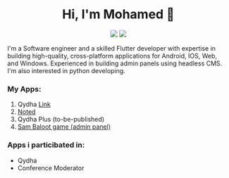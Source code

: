 <h1 align="center">Hi, I'm Mohamed 👋</h1>
<p align="center">
<a href="https://www.linkedin.com/in/myahiaeid"><img src="https://img.shields.io/badge/linkedin-%230077B5.svg?style=for-the-badge&logo=linkedin&logoColor=white"/></a>
<a href="m.yahia.eid2011@gmail.com"><img src="https://img.shields.io/badge/Gmail-D14836?style=for-the-badge&logo=gmail&logoColor=white"/></a>
</p>

I'm a Software engineer and a skilled Flutter developer with expertise in building high-quality, cross-platform applications for Android, IOS, Web, and Windows. Experienced in building admin panels using headless CMS.
I'm also interested in python developing.

### My Apps:
1. Qydha [Link](https://www.qydha.com)
2. [Noted](https://play.google.com/store/apps/details?id=com.bisector2011.noted)
3. Qydha Plus (to-be-published)
4. [Sam Baloot game (admin panel)](https://sam-baloot-admin.online/admin)
### Apps i particibated in:
* Qydha
* Conference Moderator
